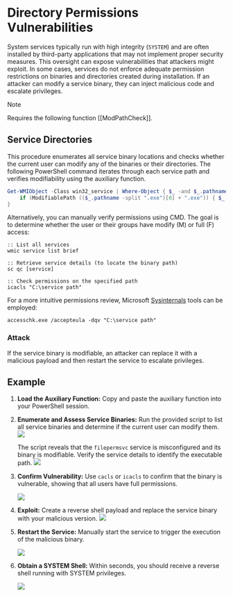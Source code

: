 # Directory Permissions Vulnerabilities

System services typically run with high integrity (`SYSTEM`) and are often installed by third-party applications that may not implement proper security measures. This oversight can expose vulnerabilities that attackers might exploit. In some cases, services do not enforce adequate permission restrictions on binaries and directories created during installation. If an attacker can modify a service binary, they can inject malicious code and escalate privileges.

> [!NOTE]
> Requires the following function [[ModPathCheck]].

## Service Directories

This procedure enumerates all service binary locations and checks whether the current user can modify any of the binaries or their directories. The following PowerShell command iterates through each service path and verifies modifiability using the auxiliary function.

```powershell
Get-WMIObject -Class win32_service | Where-Object { $_ -and $_.pathname } | ForEach-Object { 
    if (ModifiablePath (($_.pathname -split ".exe")[0] + ".exe")) { $_ } 
}
```

Alternatively, you can manually verify permissions using CMD. The goal is to determine whether the user or their groups have modify (M) or full (F) access:

```batch
:: List all services
wmic service list brief

:: Retrieve service details (to locate the binary path)
sc qc [service]

:: Check permissions on the specified path
icacls "C:\service path"
```

For a more intuitive permissions review, Microsoft [Sysinternals](https://learn.microsoft.com/en-us/sysinternals/) tools can be employed:

```batch
accesschk.exe /accepteula -dqv "C:\service path"
```

### Attack

If the service binary is modifiable, an attacker can replace it with a malicious payload and then restart the service to escalate privileges.

## Example

1. **Load the Auxiliary Function:** Copy and paste the auxiliary function into your PowerShell session.

2. **Enumerate and Assess Service Binaries:** Run the provided script to list all service binaries and determine if the current user can modify them.
   ![](https://daniel10barredo.github.io/PrivEscAssist_Windows/media/imag/services/dirPerm_1.png)

   The script reveals that the `filepermsvc` service is misconfigured and its binary is modifiable. Verify the service details to identify the executable path.
   ![](https://daniel10barredo.github.io/PrivEscAssist_Windows/media/imag/services/dirPerm_2.png)

3. **Confirm Vulnerability:** Use `cacls` or `icacls` to confirm that the binary is vulnerable, showing that all users have full permissions.

   ![](https://daniel10barredo.github.io/PrivEscAssist_Windows/media/imag/services/dirPerm_3.png)

4. **Exploit:** Create a reverse shell payload and replace the service binary with your malicious version.
   ![](https://daniel10barredo.github.io/PrivEscAssist_Windows/media/imag/services/dirPerm_4.png)

5. **Restart the Service:** Manually start the service to trigger the execution of the malicious binary.

   ![](https://daniel10barredo.github.io/PrivEscAssist_Windows/media/imag/services/dirPerm_5.png)

6. **Obtain a SYSTEM Shell:** Within seconds, you should receive a reverse shell running with SYSTEM privileges.

   ![](https://daniel10barredo.github.io/PrivEscAssist_Windows/media/imag/services/dirPerm_6.png)
